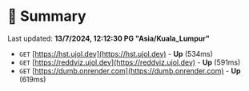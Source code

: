 # 📖 Summary
Last updated: **13/7/2024, 12:12:30 PG "Asia/Kuala_Lumpur"**

- `GET` [https://hst.ujol.dev](https://hst.ujol.dev) - **Up** (534ms)
- `GET` [https://reddviz.ujol.dev](https://reddviz.ujol.dev) - **Up** (591ms)
- `GET` [https://dumb.onrender.com](https://dumb.onrender.com) - **Up** (619ms)
